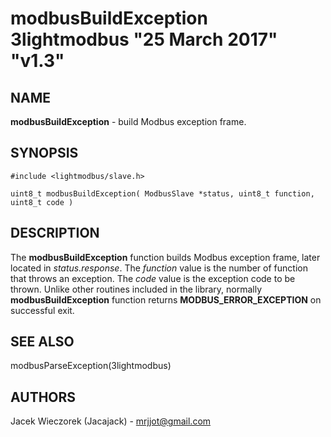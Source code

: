 # modbusBuildException 3lightmodbus "25 March 2017" "v1.3"

## NAME
**modbusBuildException** - build Modbus exception frame.

## SYNOPSIS
`#include <lightmodbus/slave.h>`

`uint8_t modbusBuildException( ModbusSlave *status, uint8_t function, uint8_t code )`

## DESCRIPTION
The **modbusBuildException** function builds Modbus exception frame, later located in *status.response*.
The *function* value is the number of function that throws an exception. The *code* value is the exception code to be thrown.
Unlike other routines included in the library, normally **modbusBuildException** function returns **MODBUS_ERROR_EXCEPTION** on successful exit.

## SEE ALSO
modbusParseException(3lightmodbus)

## AUTHORS
Jacek Wieczorek (Jacajack) - mrjjot@gmail.com
